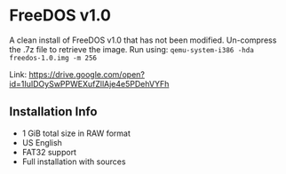 # FreeDOS v1.0
A clean install of FreeDOS v1.0 that has not been modified. Un-compress the .7z file to retrieve the image. Run using: `qemu-system-i386 -hda freedos-1.0.img -m 256`

Link: https://drive.google.com/open?id=1IuIDOySwPPWEXufZllAje4e5PDehVYFh

## Installation Info
- 1 GiB total size in RAW format
- US English
- FAT32 support
- Full installation with sources
